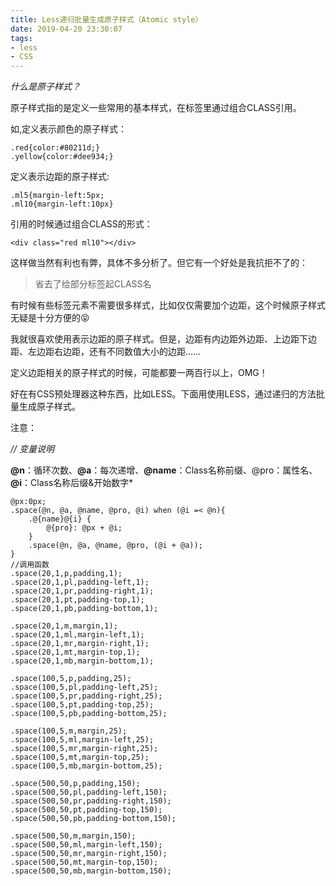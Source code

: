 ```yaml
---
title: Less递归批量生成原子样式（Atomic style）
date: 2019-04-20 23:30:07
tags:
- less
- CSS
---
```


*什么是原子样式？*

原子样式指的是定义一些常用的基本样式，在标签里通过组合CLASS引用。

<!-- more -->

如,定义表示颜色的原子样式：

```
.red{color:#80211d;}
.yellow{color:#dee934;}
```
定义表示边距的原子样式:

```
.ml5{margin-left:5px;
.ml10{margin-left:10px}
```

引用的时候通过组合CLASS的形式：

```
<div class="red ml10"></div>
```

这样做当然有利也有弊，具体不多分析了。但它有一个好处是我抗拒不了的：

> 省去了给部分标签起CLASS名


有时候有些标签元素不需要很多样式，比如仅仅需要加个边距，这个时候原子样式无疑是十分方便的😝

我就很喜欢使用表示边距的原子样式。但是，边距有内边距外边距、上边距下边距、左边距右边距，还有不同数值大小的边距……

定义边距相关的原子样式的时候，可能都要一两百行以上，OMG！

好在有CSS预处理器这种东西，比如LESS。下面用使用LESS，通过递归的方法批量生成原子样式。

注意：

*// 变量说明*

**@n**：循环次数、**@a**：每次递增、**@name**：Class名称前缀、@pro：属性名、**@i**：Class名称后缀&开始数字*

```
@px:0px;
.space(@n, @a, @name, @pro, @i) when (@i =< @n){
    .@{name}@{i} {
        @{pro}: @px + @i;
    }
    .space(@n, @a, @name, @pro, (@i + @a));
}
//调用函数
.space(20,1,p,padding,1);
.space(20,1,pl,padding-left,1);
.space(20,1,pr,padding-right,1);
.space(20,1,pt,padding-top,1);
.space(20,1,pb,padding-bottom,1);

.space(20,1,m,margin,1);
.space(20,1,ml,margin-left,1);
.space(20,1,mr,margin-right,1);
.space(20,1,mt,margin-top,1);
.space(20,1,mb,margin-bottom,1);

.space(100,5,p,padding,25);
.space(100,5,pl,padding-left,25);
.space(100,5,pr,padding-right,25);
.space(100,5,pt,padding-top,25);
.space(100,5,pb,padding-bottom,25);

.space(100,5,m,margin,25);
.space(100,5,ml,margin-left,25);
.space(100,5,mr,margin-right,25);
.space(100,5,mt,margin-top,25);
.space(100,5,mb,margin-bottom,25);

.space(500,50,p,padding,150);
.space(500,50,pl,padding-left,150);
.space(500,50,pr,padding-right,150);
.space(500,50,pt,padding-top,150);
.space(500,50,pb,padding-bottom,150);

.space(500,50,m,margin,150);
.space(500,50,ml,margin-left,150);
.space(500,50,mr,margin-right,150);
.space(500,50,mt,margin-top,150);
.space(500,50,mb,margin-bottom,150);
```
